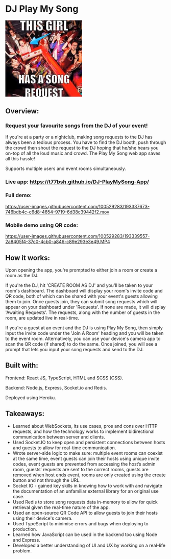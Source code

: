 # DJ Play My Song

<img src="frontend/src/images/meme.jpeg" width="240" height="240">


## Overview:
### Request your favourite songs from the DJ of your event!
If you're at a party or a nightclub, making song requests to the DJ has always been a tedious process. You have to find the DJ booth, push through the crowd then shout the request to the DJ hoping that he/she hears you on-top of all the loud music and crowd. The Play My Song web app saves all this hassle!

Supports multiple users and event rooms simultaneously.


### Live app: https://t77bsh.github.io/DJ-PlayMySong-App/

### Full demo:

https://user-images.githubusercontent.com/100529283/193337673-746bdb4c-c6d8-4654-9719-6d38c39442f2.mov

### Mobile demo using QR code:

https://user-images.githubusercontent.com/100529283/193339557-2a8405f4-37c0-4cb0-a846-c89e293e3e49.MP4

## How it works:
Upon opening the app, you're prompted to either join a room or create a room as the DJ.

If you're the DJ, hit 'CREATE ROOM AS DJ' and you'll be taken to your room's dashboard. The dashboard will display your room's invite code and QR code, both of which can be shared with your event's guests allowing them to join. Once guests join, they can submit song requests which will appear on your dashboard under 'Requests'. If none are made, it will display 'Awaiting Requests'. The requests, along with the number of guests in the room, are updated live in real-time.

If you're a guest at an event and the DJ is using Play My Song, then simply input the invite code under the 'Join A Room' heading and you will be taken to the event room. Alternatively, you can use your device's camera app to scan the QR code (if shared) to do the same. Once joined, you will see a prompt that lets you input your song requests and send to the DJ. 

## Built with:
Frontend: React JS, TypeScript, HTML and SCSS (CSS).

Backend: Node.js, Express, Socket.io and Redis.

Deployed using Heroku.

## Takeaways:
- Learned about WebSockets, its use cases, pros and cons over HTTP requests, and how the technology works to implement bidirectional communication between server and clients.
- Used Socket.IO to keep open and persistent connections between hosts and guests to allow for real-time communication.
- Wrote server-side logic to make sure: multiple event rooms can coexist at the same time, event guests can join their hosts using unique invite codes, event guests are prevented from accessing the host’s admin room, guests’ requests are sent to the correct rooms, guests are removed when host ends event, rooms are only created using the create button and not through the URL.
- Socket IO - gained key skills in knowing how to work with and navigate the documentation of an unfamiliar external library for an original use case.
- Used Redis to store song requests data in-memory to allow for quick retrieval given the real-time nature of the app.
- Used an open-source QR Code API to allow guests to join their hosts using their device's camera.
- Used TypeScript to minimise errors and bugs when deploying to production.
- Learned how JavaScript can be used in the backend too using Node and Express.
- Developed a better understanding of UI and UX by working on a real-life problem.
